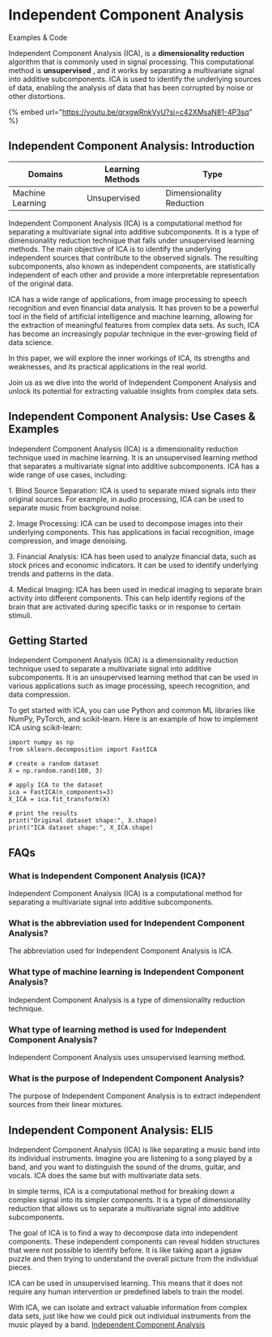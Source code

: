 # Independent Component Analysis

Examples & Code

Independent Component Analysis (ICA), is a **dimensionality reduction** algorithm that is commonly used in signal processing. This computational method is **unsupervised** , and it works by separating a multivariate signal into additive subcomponents. ICA is used to identify the underlying sources of data, enabling the analysis of data that has been corrupted by noise or other distortions.

{% embed url="https://youtu.be/qrxgwRnkVyU?si=c42XMsaN81-4P3sq" %}

## Independent Component Analysis: Introduction

| Domains          | Learning Methods | Type                     |
| ---------------- | ---------------- | ------------------------ |
| Machine Learning | Unsupervised     | Dimensionality Reduction |

Independent Component Analysis (ICA) is a computational method for separating a multivariate signal into additive subcomponents. It is a type of dimensionality reduction technique that falls under unsupervised learning methods. The main objective of ICA is to identify the underlying independent sources that contribute to the observed signals. The resulting subcomponents, also known as independent components, are statistically independent of each other and provide a more interpretable representation of the original data.

ICA has a wide range of applications, from image processing to speech recognition and even financial data analysis. It has proven to be a powerful tool in the field of artificial intelligence and machine learning, allowing for the extraction of meaningful features from complex data sets. As such, ICA has become an increasingly popular technique in the ever-growing field of data science.

In this paper, we will explore the inner workings of ICA, its strengths and weaknesses, and its practical applications in the real world.

Join us as we dive into the world of Independent Component Analysis and unlock its potential for extracting valuable insights from complex data sets.

## Independent Component Analysis: Use Cases & Examples

Independent Component Analysis (ICA) is a dimensionality reduction technique used in machine learning. It is an unsupervised learning method that separates a multivariate signal into additive subcomponents. ICA has a wide range of use cases, including:

1\. Blind Source Separation: ICA is used to separate mixed signals into their original sources. For example, in audio processing, ICA can be used to separate music from background noise.

2\. Image Processing: ICA can be used to decompose images into their underlying components. This has applications in facial recognition, image compression, and image denoising.

3\. Financial Analysis: ICA has been used to analyze financial data, such as stock prices and economic indicators. It can be used to identify underlying trends and patterns in the data.

4\. Medical Imaging: ICA has been used in medical imaging to separate brain activity into different components. This can help identify regions of the brain that are activated during specific tasks or in response to certain stimuli.

## Getting Started

Independent Component Analysis (ICA) is a dimensionality reduction technique used to separate a multivariate signal into additive subcomponents. It is an unsupervised learning method that can be used in various applications such as image processing, speech recognition, and data compression.

To get started with ICA, you can use Python and common ML libraries like NumPy, PyTorch, and scikit-learn. Here is an example of how to implement ICA using scikit-learn:

```
import numpy as np
from sklearn.decomposition import FastICA

# create a random dataset
X = np.random.rand(100, 3)

# apply ICA to the dataset
ica = FastICA(n_components=3)
X_ICA = ica.fit_transform(X)

# print the results
print("Original dataset shape:", X.shape)
print("ICA dataset shape:", X_ICA.shape)

```

## FAQs

### What is Independent Component Analysis (ICA)?

Independent Component Analysis (ICA) is a computational method for separating a multivariate signal into additive subcomponents.

### What is the abbreviation used for Independent Component Analysis?

The abbreviation used for Independent Component Analysis is ICA.

### What type of machine learning is Independent Component Analysis?

Independent Component Analysis is a type of dimensionality reduction technique.

### What type of learning method is used for Independent Component Analysis?

Independent Component Analysis uses unsupervised learning method.

### What is the purpose of Independent Component Analysis?

The purpose of Independent Component Analysis is to extract independent sources from their linear mixtures.

## Independent Component Analysis: ELI5

Independent Component Analysis (ICA) is like separating a music band into its individual instruments. Imagine you are listening to a song played by a band, and you want to distinguish the sound of the drums, guitar, and vocals. ICA does the same but with multivariate data sets.

In simple terms, ICA is a computational method for breaking down a complex signal into its simpler components. It is a type of dimensionality reduction that allows us to separate a multivariate signal into additive subcomponents.

The goal of ICA is to find a way to decompose data into independent components. These independent components can reveal hidden structures that were not possible to identify before. It is like taking apart a jigsaw puzzle and then trying to understand the overall picture from the individual pieces.

ICA can be used in unsupervised learning. This means that it does not require any human intervention or predefined labels to train the model.

With ICA, we can isolate and extract valuable information from complex data sets, just like how we could pick out individual instruments from the music played by a band. [Independent Component Analysis](https://serp.ai/independent-component-analysis/)
